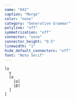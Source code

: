 ```yaml
---
name: "042"
caption: "Merge"
color: "none"
category: "Generative Grammar"
polyline: "off"
symmetrization: "off"
connector: "none"
connector_height: "0.5"
linewidth: "1"
hide_default_connectors: "off"
font: "Noto Serif"
---
```

```
[γ
  γ
  [α
    [α]
    [β]
  ]
]
```

